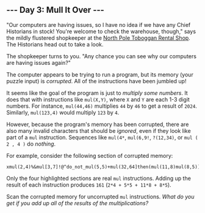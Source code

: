<div id="readability-page-1" class="page">

## --- Day 3: Mull It Over ---

"Our computers are having issues, so I have no idea if we have any Chief
Historians <span
title="There's a spot reserved for Chief Historians between the green toboggans and the red toboggans. They've never actually had any Chief Historians in stock, but it's best to be prepared.">in
stock</span>! You're welcome to check the warehouse, though," says the
mildly flustered shopkeeper at the [North Pole Toboggan Rental
Shop](none://standard.input/2020/day/2). The Historians head out to take
a look.

The shopkeeper turns to you. "Any chance you can see why our computers
are having issues again?"

The computer appears to be trying to run a program, but its memory (your
puzzle input) is *corrupted*. All of the instructions have been jumbled
up!

It seems like the goal of the program is just to *multiply some
numbers*. It does that with instructions like `mul(X,Y)`, where `X` and
`Y` are each 1-3 digit numbers. For instance, `mul(44,46)` multiplies
`44` by `46` to get a result of `2024`. Similarly, `mul(123,4)` would
multiply `123` by `4`.

However, because the program's memory has been corrupted, there are also
many invalid characters that should be *ignored*, even if they look like
part of a `mul` instruction. Sequences like `mul(4*`, `mul(6,9!`,
`?(12,34)`, or `mul ( 2 , 4 )` do *nothing*.

For example, consider the following section of corrupted memory:

    xmul(2,4)%&mul[3,7]!@^do_not_mul(5,5)+mul(32,64]then(mul(11,8)mul(8,5))

Only the four highlighted sections are real `mul` instructions. Adding
up the result of each instruction produces `161`
(`2*4 + 5*5 + 11*8 + 8*5`).

Scan the corrupted memory for uncorrupted `mul` instructions. *What do
you get if you add up all of the results of the multiplications?*

</div>